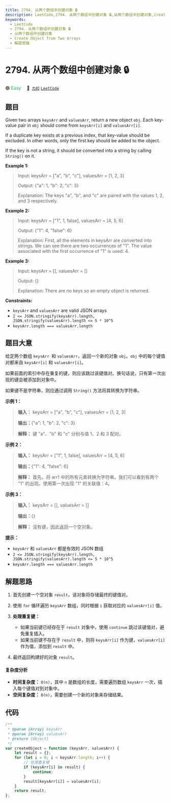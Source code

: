 ```yaml
---
title: 2794. 从两个数组中创建对象 🔒
description: LeetCode,2794. 从两个数组中创建对象 🔒,从两个数组中创建对象,Create Object from Two Arrays,解题思路
keywords:
  - LeetCode
  - 2794. 从两个数组中创建对象 🔒
  - 从两个数组中创建对象
  - Create Object from Two Arrays
  - 解题思路
---
```


# 2794. 从两个数组中创建对象 🔒

🟢 <font color=#15bd66>Easy</font>&emsp; 🔗&ensp;[`力扣`](https://leetcode.cn/problems/create-object-from-two-arrays) [`LeetCode`](https://leetcode.com/problems/create-object-from-two-arrays)

## 题目

Given two arrays `keysArr` and `valuesArr`, return a new object `obj`. Each
key-value pair in `obj` should come from `keysArr[i]` and `valuesArr[i]`.

If a duplicate key exists at a previous index, that key-value should be
excluded. In other words, only the first key should be added to the object.

If the key is not a string, it should be converted into a string by calling
`String()` on it.

**Example 1:**

> Input: keysArr = ["a", "b", "c"], valuesArr = [1, 2, 3]
>
> Output: {"a": 1, "b": 2, "c": 3}
>
> Explanation: The keys "a", "b", and "c" are paired with the values 1, 2, and 3 respectively.

**Example 2:**

> Input: keysArr = ["1", 1, false], valuesArr = [4, 5, 6]
>
> Output: {"1": 4, "false": 6}
>
> Explanation: First, all the elements in keysArr are converted into strings. We can see there are two occurrences of "1". The value associated with the first occurrence of "1" is used: 4.

**Example 3:**

> Input: keysArr = [], valuesArr = []
>
> Output: {}
>
> Explanation: There are no keys so an empty object is returned.

**Constraints:**

- `keysArr` and `valuesArr` are valid JSON arrays
- `2 <= JSON.stringify(keysArr).length, JSON.stringify(valuesArr).length <= 5 * 10^5`
- `keysArr.length === valuesArr.length`

## 题目大意

给定两个数组 `keysArr `和 `valuesArr`，返回一个新的对象 `obj`。`obj` 中的每个键值对都来自 `keysArr[i]` 和
`valuesArr[i]`。

如果前面的索引中存在重复的键，则应该跳过该键值对。换句话说，只有第一次出现的键会被添加到对象中。

如果键不是字符串，则应通过调用 `String()` 方法将其转换为字符串。

**示例 1：**

> **输入：** keysArr = ["a", "b", "c"], valuesArr = [1, 2, 3]
>
> **输出：**{"a": 1, "b": 2, "c": 3}
>
> **解释：** 键 "a"、"b" 和 "c" 分别与值 1、2 和 3 配对。

**示例 2：**

> **输入：** keysArr = ["1", 1, false], valuesArr = [4, 5, 6]
>
> **输出：**{"1": 4, "false": 6}
>
> **解释：** 首先，将 arr1 中的所有元素转换为字符串。我们可以看到有两个 "1" 的出现。使用第一次出现 "1" 的关联值：4。

**示例 3：**

> **输入：** keysArr = [], valuesArr = []
>
> **输出：**{}
>
> **解释：** 没有键，因此返回一个空对象。

**提示：**

- `keysArr` 和 `valuesArr` 都是有效的 JSON 数组
- `2 <= JSON.stringify(keysArr).length, JSON.stringify(valuesArr).length <= 5 * 10^5`
- `keysArr.length === valuesArr.length`

## 解题思路

1. 首先创建一个空对象 `result`，该对象将存储最终的键值对。

2. 使用 `for` 循环遍历 `keysArr` 数组，同时根据 `i` 获取对应的 `valuesArr[i]` 值。

3. **处理重复键：**

   - 如果当前键已经存在于 `result` 对象中，使用 `continue` 跳过该键值对，避免重复插入。
   - 如果当前键不存在于 `result` 中，则将 `keysArr[i]` 作为键，`valuesArr[i]` 作为值，添加到 `result` 中。

4. 最终返回构建好的对象 `result`。

#### 复杂度分析

- **时间复杂度：** `O(n)`，其中 `n` 是数组的长度，需要遍历数组 `keysArr` 一次，插入每个键值对到对象中。
- **空间复杂度：** `O(n)`，需要创建一个新的对象来存储结果。

## 代码

```javascript
/**
 * @param {Array} keysArr
 * @param {Array} valuesArr
 * @return {Object}
 */
var createObject = function (keysArr, valuesArr) {
	let result = {};
	for (let i = 0; i < keysArr.length; i++) {
		// 处理重复键
		if (keysArr[i] in result) {
			continue;
		}
		result[keysArr[i]] = valuesArr[i];
	}
	return result;
};
```
